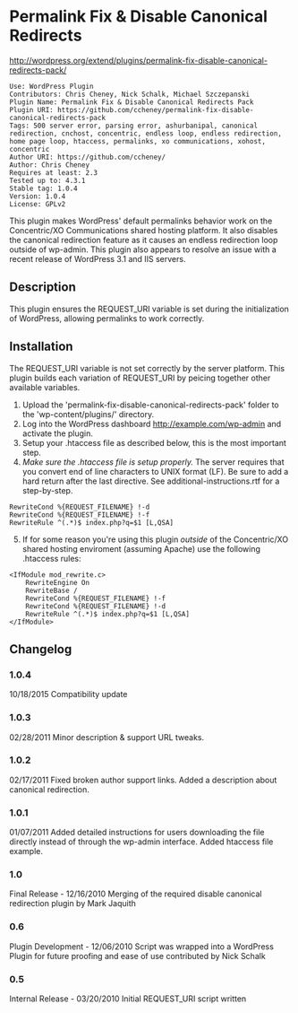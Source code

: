 
Permalink Fix &amp; Disable Canonical Redirects
==============================================
http://wordpress.org/extend/plugins/permalink-fix-disable-canonical-redirects-pack/

    Use: WordPress Plugin
    Contributors: Chris Cheney, Nick Schalk, Michael Szczepanski
    Plugin Name: Permalink Fix & Disable Canonical Redirects Pack
    Plugin URI: https://github.com/ccheney/permalink-fix-disable-canonical-redirects-pack
    Tags: 500 server error, parsing error, ashurbanipal, canonical redirection, cnchost, concentric, endless loop, endless redirection, home page loop, htaccess, permalinks, xo communications, xohost, concentric
    Author URI: https://github.com/ccheney/
    Author: Chris Cheney
    Requires at least: 2.3
    Tested up to: 4.3.1
    Stable tag: 1.0.4
    Version: 1.0.4
    License: GPLv2

This plugin makes WordPress' default permalinks behavior work on the Concentric/XO Communications shared hosting platform. It also disables the canonical redirection feature as it causes an endless redirection loop outside of wp-admin. This plugin also appears to resolve an issue with a recent release of WordPress 3.1 and IIS servers.

Description
-----------
This plugin ensures the REQUEST_URI variable is set during the initialization of WordPress, allowing permalinks to work correctly.

Installation
------------
The REQUEST_URI variable is not set correctly by the server platform.
This plugin builds each variation of REQUEST_URI by peicing together other available variables.

1. Upload the 'permalink-fix-disable-canonical-redirects-pack' folder to the 'wp-content/plugins/' directory.
2. Log into the WordPress dashboard http://example.com/wp-admin and activate the plugin.
3. Setup your .htaccess file as described below, this is the most important step.
4. _Make sure the .htaccess file is setup properly._ The server requires that you convert end of line characters to UNIX format (LF). Be sure to add a hard return after the last directive. See additional-instructions.rtf for a step-by-step.

```
RewriteCond %{REQUEST_FILENAME} !-d
RewriteCond %{REQUEST_FILENAME} !-f
RewriteRule ^(.*)$ index.php?q=$1 [L,QSA]
```

5. If for some reason you're using this plugin _outside_ of the Concentric/XO shared hosting enviroment (assuming Apache) use the following .htaccess rules:
```
<IfModule mod_rewrite.c>
    RewriteEngine On
    RewriteBase /
    RewriteCond %{REQUEST_FILENAME} !-f
    RewriteCond %{REQUEST_FILENAME} !-d
    RewriteRule ^(.*)$ index.php?q=$1 [L,QSA]
</IfModule>
```

Changelog
---------
### 1.0.4
10/18/2015 Compatibility update

### 1.0.3
02/28/2011 Minor description & support URL tweaks.

### 1.0.2
02/17/2011 Fixed broken author support links. Added a description about canonical redirection.

### 1.0.1
01/07/2011 Added detailed instructions for users downloading the file directly instead of through the wp-admin interface. Added htaccess file example.

### 1.0
Final Release - 12/16/2010 Merging of the required disable canonical redirection plugin by Mark Jaquith

### 0.6
Plugin Development - 12/06/2010 Script was wrapped into a WordPress Plugin for future proofing and ease of use contributed by Nick Schalk

### 0.5
Internal Release - 03/20/2010 Initial REQUEST_URI script written
